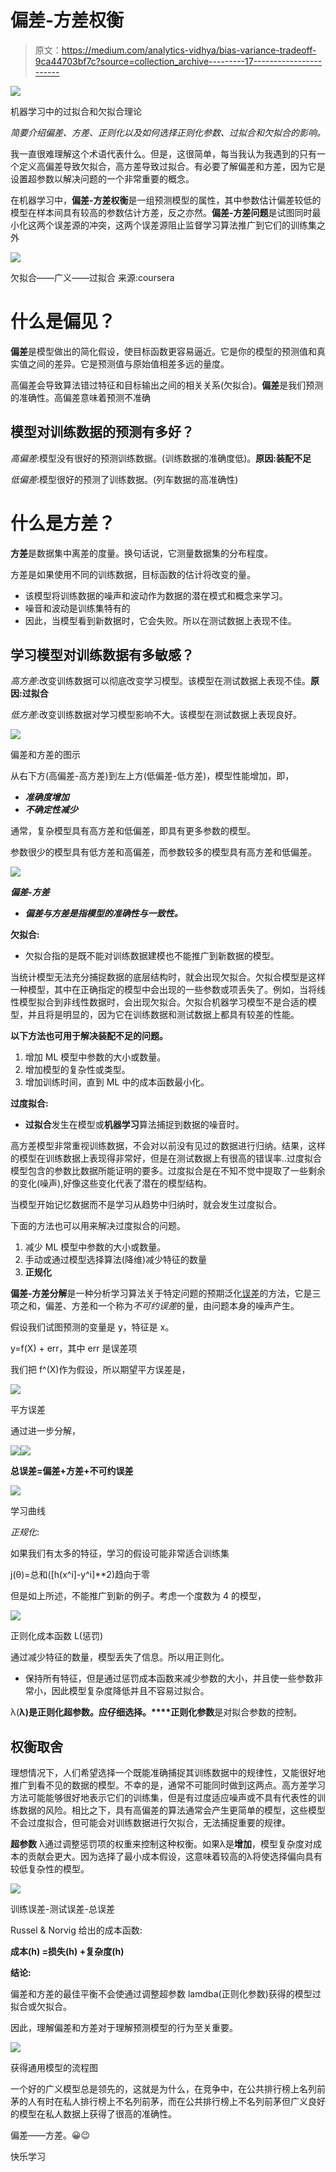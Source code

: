 # 偏差-方差权衡

> 原文：<https://medium.com/analytics-vidhya/bias-variance-tradeoff-9ca44703bf7c?source=collection_archive---------17----------------------->

![](img/218acb64f4b50a352122a40efd8479a3.png)

机器学习中的过拟合和欠拟合理论

*简要介绍偏差、方差、正则化以及如何选择正则化参数、过拟合和欠拟合的影响。*

我一直很难理解这个术语代表什么。但是，这很简单，每当我认为我遇到的只有一个定义高偏差导致欠拟合，高方差导致过拟合。有必要了解偏差和方差，因为它是设置超参数以解决问题的一个非常重要的概念。

在机器学习中，**偏差-方差权衡**是一组预测模型的属性，其中参数估计偏差较低的模型在样本间具有较高的参数估计方差，反之亦然。**偏差-方差问题**是试图同时最小化这两个误差源的冲突，这两个误差源阻止监督学习算法推广到它们的训练集之外

![](img/cce29cb84e65211834eca778ef72b4f9.png)

欠拟合——广义——过拟合
来源:coursera

# 什么是偏见？

**偏差**是模型做出的简化假设，使目标函数更容易逼近。它是你的模型的预测值和真实值之间的差异。它是预测值与原始值相差多远的量度。

高偏差会导致算法错过特征和目标输出之间的相关关系(欠拟合)。**偏差**是我们预测的准确性。高偏差意味着预测不准确

## 模型对训练数据的预测有多好？

*高偏差*:模型没有很好的预测训练数据。(训练数据的准确度低)。**原因:装配不足**

*低偏差*:模型很好的预测了训练数据。(列车数据的高准确性)

# 什么是方差？

**方差**是数据集中离差的度量。换句话说，它测量数据集的分布程度。

方差是如果使用不同的训练数据，目标函数的估计将改变的量。

*   该模型将训练数据的噪声和波动作为数据的潜在模式和概念来学习。
*   噪音和波动是训练集特有的
*   因此，当模型看到新数据时，它会失败。所以在测试数据上表现不佳。

## 学习模型对训练数据有多敏感？

*高方差*:改变训练数据可以彻底改变学习模型。该模型在测试数据上表现不佳。**原因:过拟合**

*低方差*:改变训练数据对学习模型影响不大。该模型在测试数据上表现良好。

![](img/3341fa14502200a16295a5f2a2a1192d.png)

偏差和方差的图示

从右下方(高偏差-高方差)到左上方(低偏差-低方差)，模型性能增加，即，

*   ***准确度增加***
*   ***不确定性减少***

通常，复杂模型具有高方差和低偏差，即具有更多参数的模型。

参数很少的模型具有低方差和高偏差，而参数较多的模型具有高方差和低偏差。

![](img/2604c91d70df76f2789b7a53e5172ca0.png)

***偏差-方差***

*   ***偏差与方差是指模型的准确性与一致性。***

**欠拟合:**

*   欠拟合指的是既不能对训练数据建模也不能推广到新数据的模型。

当统计模型无法充分捕捉数据的底层结构时，就会出现欠拟合。欠拟合模型是这样一种模型，其中在正确指定的模型中会出现的一些参数或项丢失了。例如，当将线性模型拟合到非线性数据时，会出现欠拟合。欠拟合机器学习模型不是合适的模型，并且将是明显的，因为它在训练数据和测试数据上都具有较差的性能。

**以下方法也可用于解决装配不足的问题。**

1.  增加 ML 模型中参数的大小或数量。
2.  增加模型的复杂性或类型。
3.  增加训练时间，直到 ML 中的成本函数最小化。

**过度拟合:**

*   **过拟合**发生在模型或**机器学习**算法捕捉到数据的噪音时。

高方差模型非常重视训练数据，不会对以前没有见过的数据进行归纳。结果，这样的模型在训练数据上表现得非常好，但是在测试数据上有很高的错误率..过度拟合模型包含的参数比数据所能证明的要多。过度拟合是在不知不觉中提取了一些剩余的变化(噪声),好像这些变化代表了潜在的模型结构。

当模型开始记忆数据而不是学习从趋势中归纳时，就会发生过度拟合。

下面的方法也可以用来解决过度拟合的问题。

1.  减少 ML 模型中参数的大小或数量。
2.  手动或通过模型选择算法(降维)减少特征的数量
3.  **正规化**

**偏差-方差分解**是一种分析学习算法关于特定问题的预期泛化[误差](https://en.wikipedia.org/wiki/Generalization_error)的方法，它是三项之和，偏差、方差和一个称为*不可约误差*的量，由问题本身的噪声产生。

假设我们试图预测的变量是 y，特征是 x。

y=f(X) + err，其中 err 是误差项

我们把 f^(X)作为假设，所以期望平方误差是，

![](img/8f8c1386343bab28ee1e89d856090274.png)

平方误差

通过进一步分解，

![](img/ba75ecb1cff4ecf6cba2c7570d831d17.png)![](img/57fe9a218f5ddab7f91c259f2c9349be.png)

**总误差=偏差+方差+不可约误差**

![](img/b776c44b0cfc8523fe5e0b52aade20ae.png)

学习曲线

*正规化*:

如果我们有太多的特征，学习的假设可能非常适合训练集

j(θ)=总和([h(x^i]-y^i]**2)趋向于零

但是如上所述，不能推广到新的例子。考虑一个度数为 4 的模型，

![](img/6e9968c829f11d4846f3cfe7d097c4de.png)

正则化成本函数 L(惩罚)

通过减少特征的数量，模型丢失了信息。所以用正则化。

*   保持所有特征，但是通过惩罚成本函数来减少参数的大小，并且使一些参数非常小，因此模型复杂度降低并且不容易过拟合。

λ(**λ)**是正则化超参数。应仔细选择**。****正则化参数**是对拟合参数的控制。

## **权衡取舍**

理想情况下，人们希望选择一个既能准确捕捉其训练数据中的规律性，又能很好地推广到看不见的数据的模型。不幸的是，通常不可能同时做到这两点。高方差学习方法可能能够很好地表示它们的训练集，但是有过度适应噪声或不具有代表性的训练数据的风险。相比之下，具有高偏差的算法通常会产生更简单的模型，这些模型不会过度拟合，但可能会对训练数据进行欠拟合，无法捕捉重要的规律。

**超参数** λ通过调整惩罚项的权重来控制这种权衡。如果λ是**增加**，模型复杂度对成本的贡献会更大。因为选择了最小成本假设，这意味着较高的λ将使选择偏向具有较低复杂性的模型。

![](img/d563f7c4678ab127b9492a866ae392e6.png)

训练误差-测试误差-总误差

Russel & Norvig 给出的成本函数:

**成本(h) =损失(h) +复杂度(h)**

**结论:**

偏差和方差的最佳平衡不会使通过调整超参数 lamdba(正则化参数)获得的模型过拟合或欠拟合。

因此，理解偏差和方差对于理解预测模型的行为至关重要。

![](img/3f1add53f9cbf08484c3ccd04469138a.png)

获得通用模型的流程图

一个好的广义模型总是领先的，这就是为什么，在竞争中，在公共排行榜上名列前茅的人有时在私人排行榜上不名列前茅，而在公共排行榜上不名列前茅但广义良好的模型在私人数据上获得了很高的准确性。

偏差——方差。😀😉

快乐学习